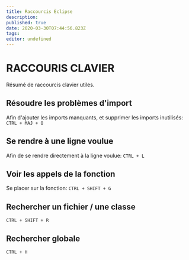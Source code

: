 ```yaml
---
title: Raccourcis Eclipse
description: 
published: true
date: 2020-03-30T07:44:56.823Z
tags: 
editor: undefined
---
```


# RACCOURIS CLAVIER

Résumé de raccourcis clavier utiles.

## Résoudre les problèmes d'import

Afin d'ajouter les imports manquants, et supprimer les imports inutilisés:
`CTRL + MAJ + O`

## Se rendre à une ligne voulue

Afin de se rendre directement à la ligne voulue:
`CTRL + L`

## Voir les appels de la fonction

Se placer sur la fonction:
`CTRL + SHIFT + G`

## Rechercher un fichier / une classe

`CTRL + SHIFT + R`

## Rechercher globale

`CTRL + H`